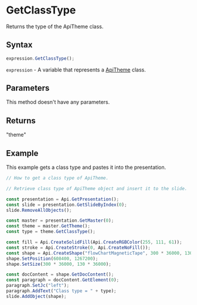 # GetClassType

Returns the type of the ApiTheme class.

## Syntax

```javascript
expression.GetClassType();
```

`expression` - A variable that represents a [ApiTheme](../ApiTheme.md) class.

## Parameters

This method doesn't have any parameters.

## Returns

"theme"

## Example

This example gets a class type and pastes it into the presentation.

```javascript editor-pptx
// How to get a class type of ApiTheme.

// Retrieve class type of ApiTheme object and insert it to the slide.

const presentation = Api.GetPresentation();
const slide = presentation.GetSlideByIndex(0);
slide.RemoveAllObjects();

const master = presentation.GetMaster(0);
const theme = master.GetTheme();
const type = theme.GetClassType();

const fill = Api.CreateSolidFill(Api.CreateRGBColor(255, 111, 61));
const stroke = Api.CreateStroke(0, Api.CreateNoFill());
const shape = Api.CreateShape("flowChartMagneticTape", 300 * 36000, 130 * 36000, fill, stroke);
shape.SetPosition(608400, 1267200);
shape.SetSize(300 * 36000, 130 * 36000);

const docContent = shape.GetDocContent();
const paragraph = docContent.GetElement(0);
paragraph.SetJc("left");
paragraph.AddText("Class type = " + type);
slide.AddObject(shape);

```
